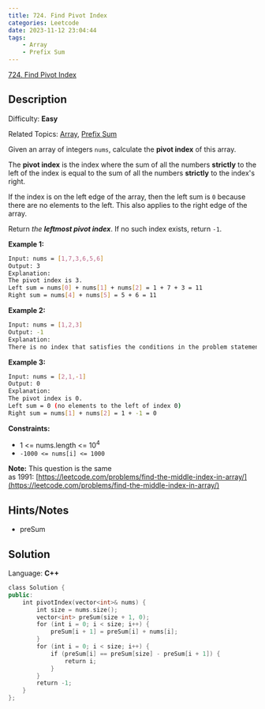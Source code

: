 ```yaml
---
title: 724. Find Pivot Index
categories: Leetcode
date: 2023-11-12 23:04:44
tags:
    - Array
    - Prefix Sum
---
```


[724\. Find Pivot Index](https://leetcode.com/problems/find-pivot-index/)

## Description

Difficulty: **Easy**

Related Topics: [Array](https://leetcode.com/tag/https://leetcode.com/tag/array//), [Prefix Sum](https://leetcode.com/tag/https://leetcode.com/tag/prefix-sum//)

Given an array of integers `nums`, calculate the **pivot index** of this array.

The **pivot index** is the index where the sum of all the numbers **strictly** to the left of the index is equal to the sum of all the numbers **strictly** to the index's right.

If the index is on the left edge of the array, then the left sum is `0` because there are no elements to the left. This also applies to the right edge of the array.

Return _the **leftmost pivot index**_. If no such index exists, return `-1`.

**Example 1:**

```bash
Input: nums = [1,7,3,6,5,6]
Output: 3
Explanation:
The pivot index is 3.
Left sum = nums[0] + nums[1] + nums[2] = 1 + 7 + 3 = 11
Right sum = nums[4] + nums[5] = 5 + 6 = 11
```

**Example 2:**

```bash
Input: nums = [1,2,3]
Output: -1
Explanation:
There is no index that satisfies the conditions in the problem statement.
```

**Example 3:**

```bash
Input: nums = [2,1,-1]
Output: 0
Explanation:
The pivot index is 0.
Left sum = 0 (no elements to the left of index 0)
Right sum = nums[1] + nums[2] = 1 + -1 = 0
```

**Constraints:**

* 1 <= nums.length <= 10<sup>4</sup>
* `-1000 <= nums[i] <= 1000`

**Note:** This question is the same as 1991: [https://leetcode.com/problems/find-the-middle-index-in-array/](https://leetcode.com/problems/find-the-middle-index-in-array/)

## Hints/Notes

* preSum

## Solution

Language: **C++**

```C++
class Solution {
public:
    int pivotIndex(vector<int>& nums) {
        int size = nums.size();
        vector<int> preSum(size + 1, 0);
        for (int i = 0; i < size; i++) {
            preSum[i + 1] = preSum[i] + nums[i];
        }
        for (int i = 0; i < size; i++) {
            if (preSum[i] == preSum[size] - preSum[i + 1]) {
                return i;
            }
        }
        return -1;
    }
};
```
